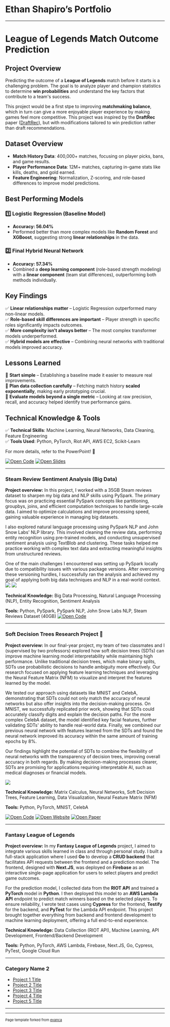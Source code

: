 # Ethan Shapiro’s Portfolio

---

# League of Legends Match Outcome Prediction  

## **Project Overview**  
Predicting the outcome of a **League of Legends** match before it starts is a challenging problem. The goal is to analyze player and champion statistics to determine **win probabilities** and understand the key factors that contribute to a team's success.  

This project would be a first stpe to improving **matchmaking balance**, which in turn can give a more enjoyable player experience by making games feel more competitive. This project was inspired by the **DraftRec** paper ([DraftRec](https://arxiv.org/pdf/2204.12750)), but with modifications tailored to win prediction rather than draft recommendations.

## **Dataset Overview**  
- **Match History Data**: 400,000+ matches, focusing on player picks, bans, and game results.  
- **Player Performance Data**: 12M+ matches, capturing in-game stats like kills, deaths, and gold earned.  
- **Feature Engineering**: Normalization, Z-scoring, and role-based differences to improve model predictions.  

## **Best Performing Models**  
### **1️⃣ Logistic Regression (Baseline Model)**  
- **Accuracy: 56.04%**  
- Performed better than more complex models like **Random Forest** and **XGBoost**, suggesting strong **linear relationships** in the data.  

### **2️⃣ Final Hybrid Neural Network**  
- **Accuracy: 57.34%**  
- Combined a **deep learning component** (role-based strength modeling) with a **linear component** (team stat differences), outperforming both methods individually.  

## **Key Findings**  
✅ **Linear relationships matter** – Logistic Regression outperformed many non-linear models.  
✅ **Role-based skill differences are important** – Player strength in specific roles significantly impacts outcomes.  
✅ **More complexity isn't always better** – The most complex transformer models underperformed.  
✅ **Hybrid models are effective** – Combining neural networks with traditional models improved accuracy.  

## **Lessons Learned**  
🔹 **Start simple** – Establishing a baseline made it easier to measure real improvements.  
🔹 **Plan data collection carefully** – Fetching match history **scaled exponentially**, making early prototyping crucial.  
🔹 **Evaluate models beyond a single metric** – Looking at raw precision, recall, and accuracy helped identify true performance gains.  

## **Technical Knowledge & Tools**  
✅ **Technical Skills**: Machine Learning, Neural Networks, Data Cleaning, Feature Engineering  
✅ **Tools Used**: Python, PyTorch, Riot API, AWS EC2, Scikit-Learn  

For more details, refer to the PowerPoint! 🚀  


[![Open Code](https://img.shields.io/badge/Jupyter-Open_Files-red?logo=Jupyter)](https://github.com/Ethan-Shapiro/SteamReviewSentiment)
[![Open Slides](https://img.shields.io/badge/PPT-View_Slides-red?logo=microsoftpowerpoint)](pdf/LoLMatchPrediction.pdf)

---
### Steam Review Sentiment Analysis (Big Data)
**Project overview:** In this project, I worked with a 35GB Steam reviews dataset to sharpen my big data and NLP skills using PySpark. The primary focus was on practicing essential PySpark concepts like partitioning, groupbys, joins, and efficient computation techniques to handle large-scale data. I aimed to optimize calculations and improve processing speed, gaining valuable experience in managing big datasets.

I also explored natural language processing using PySpark NLP and John Snow Labs' NLP library. This involved cleaning the review data, performing entity recognition using pre-trained models, and conducting unsupervised sentiment analysis using TextBlob and clustering. These tasks helped me practice working with complex text data and extracting meaningful insights from unstructured reviews.

One of the main challenges I encountered was setting up PySpark locally due to compatibility issues with various package versions. After overcoming these versioning hurdles, I successfully ran the analysis and achieved my goal of applying both big data techniques and NLP in a real-world context. 
<img src="images/Steam_Pos_Word_Cloud.png?raw=true"/>
<img src="images/Steam_Reviews_Hist.png?raw=true"/>

**Technical Knowledge:** Big Data Processing, Natural Language Processing (NLP), Entity Recognition, Sentiment Analysis

**Tools:** Python, PySpark, PySpark NLP, John Snow Labs NLP, Steam Reviews Dataset (40GB)
[![Open Code](https://img.shields.io/badge/Jupyter-Open_Files-red?logo=github)](https://github.com/Ethan-Shapiro/SteamReviewSentiment)

---

### Soft Decision Trees Research Project 🌳

**Project overview:** In our final-year project, my team of two classmates and I (supervised by two professors) explored how soft decision trees (SDTs) can improve machine learning model interpretability while maintaining high performance. Unlike traditional decision trees, which make binary splits, SDTs use probabilistic decisions to handle ambiguity more effectively. Our research focused on applying feature learning techniques and leveraging the Neural Feature Matrix (NFM) to visualize and interpret the features learned by the model.

We tested our approach using datasets like MNIST and CelebA, demonstrating that SDTs could not only match the accuracy of neural networks but also offer insights into the decision-making process. On MNIST, we successfully replicated prior work, showing that SDTs could accurately classify digits and explain the decision paths. For the more complex CelebA dataset, the model identified key facial features, further validating SDTs' ability to handle real-world data. Finally, we combined our previous neural network with features learned from the SDTs and found the neural network improved its accuracy within the same amount of training epochs by 8%.

Our findings highlight the potential of SDTs to combine the flexibility of neural networks with the transparency of decision trees, improving overall accuracy in both regards. By making decision-making processes clearer, SDTs are promising for applications requiring interpretable AI, such as medical diagnoses or financial models. 

<img src="images/SDT_Example.png?raw=true"/>

**Technical Knowledge:** Matrix Calculus, Neural Networks, Soft Decision Trees, Feature Learning, Data Visualization, Neural Feature Matrix (NFM)

**Tools:** Python, PyTorch, MNIST, CelebA

[![Open Code](https://img.shields.io/badge/Jupyter-Open_Files-red?logo=github)](https://github.com/Ethan-Shapiro/Soft-Decision-Tree-Feature-Learning)
[![Open Website](https://img.shields.io/badge/Website-Open_Link-green)](https://ethan-shapiro.github.io/Soft-Decision-Tree-Feature-Learning/)
[![Open Paper](https://img.shields.io/badge/Research_Paper-View_Paper-2138EB?logo=googledrive)](https://drive.google.com/file/d/1JX0qreDo9ni1c6ET5OXIEipF0WAP-Xel/view)

---

### Fantasy League of Legends
**Project overview:** In my **Fantasy League of Legends** project, I aimed to integrate various skills learned in class and through personal study. I built a full-stack application where I used **Go** to develop a **CRUD backend** that facilitates API requests between the frontend and a prediction model. The frontend, designed with **Next.JS**, was deployed on **Firebase** as an interactive single-page application for users to select players and predict game outcomes.

For the prediction model, I collected data from the **RIOT API** and trained a **PyTorch** model in **Python**. I then deployed this model to an **AWS Lambda API** endpoint to predict match winners based on the selected players. To ensure reliability, I wrote test cases using **Cypress** for the frontend, **Testify** for the backend, and **PyTest** for the Lambda API endpoint. This project brought together everything from backend and frontend development to machine learning deployment, offering a full end-to-end experience.

**Technical Knowledge:** Data Collection (RIOT API), Machine Learning, API Development, Frontend/Backend Development

**Tools:** Python, PyTorch, AWS Lambda, Firebase, Next.JS, Go, Cypress, PyTest, Google Cloud Run

---

### Category Name 2

- [Project 1 Title](http://example.com/)
- [Project 2 Title](http://example.com/)
- [Project 3 Title](http://example.com/)
- [Project 4 Title](http://example.com/)
- [Project 5 Title](http://example.com/)

---




---
<p style="font-size:11px">Page template forked from <a href="https://github.com/evanca/quick-portfolio">evanca</a></p>
<!-- Remove above link if you don't want to attibute -->
